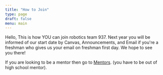 ```yaml
---
title: "How to Join"
type: page
draft: false
menu: main
---
```


Hello, This is how YOU can join robotics team 937.
Next year you will be informed of our start date by Canvas, Announcements, and Email if you're a freshman
who gives us your email on freshman first day. We hope to see you there!

If you are looking to be a mentor then go to [Mentors](/sponsors/mentors). (you have to be out of high school
mentor).
